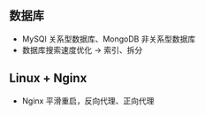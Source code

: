 ## 数据库

- MySQl 关系型数据库、MongoDB 非关系型数据库
- 数据库搜索速度优化 -> 索引、拆分

## Linux + Nginx

- Nginx 平滑重启，反向代理、正向代理


